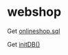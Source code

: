 # webshop

Get [onlineshop.sql](https://gist.github.com/martinharrer/846dbd667e35ba8ccbe04bd96b1aadd3)

Get [initDB()](https://gist.github.com/martinharrer/28fbd928e4129d6ea5f5dc3e3c848ecb)
